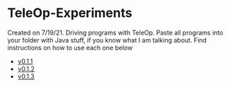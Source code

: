 # TeleOp-Experiments
Created on 7/19/21. Driving programs with TeleOp. Paste all programs into your folder with Java stuff, if you know what I am talking about. Find instructions on how to use each one below
- [v0.1.1](https://github.com/Ftc-19374/TeleOp-Experiments/tree/main/Forward%20Seperate%20Motor%20Control%20aka%20v0.1.1/README.md)
- [v0.1.2](https://github.com/Ftc-19374/TeleOp-Experiments/blob/main/All%20direction%20control%20(Untested)%20aka%20v0.1.2/README.md)
- [v0.1.3](https://github.com/Ftc-19374/TeleOp-Experiments/tree/main/FBLR%20Movement%20(Untested)%20aka%20v0.1.3/README.md)
